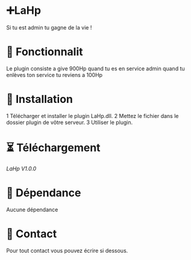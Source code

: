 # ➕LaHp
Si tu est admin tu gagne de la vie !

# 📕 Fonctionnalit
Le plugin consiste a give 900Hp quand tu es en service admin quand tu enlèves ton service tu reviens a 100Hp

# 🔨 Installation
1 Télécharger et installer le plugin LaHp.dll.
2 Mettez le fichier dans le dossier plugin de vôtre serveur.
3 Utiliser le plugin.

# ⏳ Téléchargement
*LaHp V1.0.0*

# 📗 Dépendance
Aucune dépendance

# 📮  Contact
Pour tout contact vous pouvez écrire si dessous.
